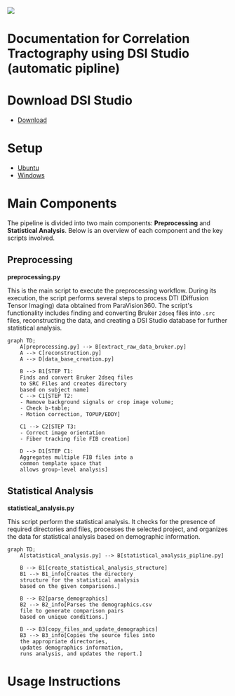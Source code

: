 ![](https://mermaid.ink/svg/your-mermaid-code)

# Documentation for Correlation Tractography using DSI Studio (automatic pipline)

# Download DSI Studio

* [Download](https://dsi-studio.labsolver.org/download.html)

# Setup
* [Ubuntu](./doc/ubuntu_setup.md)
* [Windows](./doc/windows_setup.md)

# Main Components

The pipeline is divided into two main components: **Preprocessing** and **Statistical Analysis**. Below is an overview of each component and the key scripts involved.

## Preprocessing 
**preprocessing.py**

This is the main script to execute the preprocessing workflow. During its execution, the script performs several steps to process DTI (Diffusion Tensor Imaging) data obtained from ParaVision360. The script's functionality includes finding and converting Bruker `2dseq` files into `.src` files, reconstructing the data, and creating a DSI Studio database for further statistical analysis.

```mermaid
graph TD;
    A[preprocessing.py] --> B[extract_raw_data_bruker.py]
    A --> C[reconstruction.py]
    A --> D[data_base_creation.py]

    B --> B1[STEP T1: 
    Finds and convert Bruker 2dseq files 
    to SRC Files and creates directory 
    based on subject name]
    C --> C1[STEP T2: 
    - Remove background signals or crop image volume;
    - Check b-table; 
    - Motion correction, TOPUP/EDDY]

    C1 --> C2[STEP T3: 
    - Correct image orientation 
    - Fiber tracking file FIB creation]

    D --> D1[STEP C1: 
    Aggregates multiple FIB files into a 
    common template space that 
    allows group-level analysis]
```


## Statistical Analysis

**statistical_analysis.py**

This script perform the statistical analysis. It checks for the presence of required directories and files, processes the selected project, and organizes the data for statistical analysis based on demographic information.

```mermaid
graph TD;
    A[statistical_analysis.py] --> B[statistical_analysis_pipline.py]

    B --> B1[create_statistical_analysis_structure]
    B1 --> B1_info[Creates the directory 
    structure for the statistical analysis 
    based on the given comparisons.]

    B --> B2[parse_demographics]
    B2 --> B2_info[Parses the demographics.csv 
    file to generate comparison pairs 
    based on unique conditions.]

    B --> B3[copy_files_and_update_demographics]
    B3 --> B3_info[Copies the source files into 
    the appropriate directories, 
    updates demographics information, 
    runs analysis, and updates the report.]
```

# Usage Instructions
